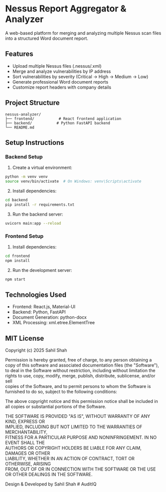 # Nessus Report Aggregator & Analyzer

A web-based platform for merging and analyzing multiple Nessus scan files into a structured Word document report.

## Features

- Upload multiple Nessus files (.nessus/.xml)
- Merge and analyze vulnerabilities by IP address
- Sort vulnerabilities by severity (Critical → High → Medium → Low)
- Generate professional Word document reports
- Customize report headers with company details

## Project Structure

```
nessus-analyzer/
├── frontend/           # React frontend application
├── backend/           # Python FastAPI backend
└── README.md
```

## Setup Instructions

### Backend Setup

1. Create a virtual environment:
```bash
python -m venv venv
source venv/bin/activate  # On Windows: venv\Scripts\activate
```

2. Install dependencies:
```bash
cd backend
pip install -r requirements.txt
```

3. Run the backend server:
```bash
uvicorn main:app --reload
```

### Frontend Setup

1. Install dependencies:
```bash
cd frontend
npm install
```

2. Run the development server:
```bash
npm start
```

## Technologies Used

- Frontend: React.js, Material-UI
- Backend: Python, FastAPI
- Document Generation: python-docx
- XML Processing: xml.etree.ElementTree

## MIT License

Copyright (c) 2025 Sahil Shah

Permission is hereby granted, free of charge, to any person obtaining a copy
of this software and associated documentation files (the "Software"), to deal
in the Software without restriction, including without limitation the rights
to use, copy, modify, merge, publish, distribute, sublicense, and/or sell    
copies of the Software, and to permit persons to whom the Software is        
furnished to do so, subject to the following conditions:                     

The above copyright notice and this permission notice shall be included in   
all copies or substantial portions of the Software.                          

THE SOFTWARE IS PROVIDED "AS IS", WITHOUT WARRANTY OF ANY KIND, EXPRESS OR   
IMPLIED, INCLUDING BUT NOT LIMITED TO THE WARRANTIES OF MERCHANTABILITY,     
FITNESS FOR A PARTICULAR PURPOSE AND NONINFRINGEMENT. IN NO EVENT SHALL THE  
AUTHORS OR COPYRIGHT HOLDERS BE LIABLE FOR ANY CLAIM, DAMAGES OR OTHER       
LIABILITY, WHETHER IN AN ACTION OF CONTRACT, TORT OR OTHERWISE, ARISING      
FROM, OUT OF OR IN CONNECTION WITH THE SOFTWARE OR THE USE OR OTHER DEALINGS 
IN THE SOFTWARE.


Design & Developed by Sahil Shah
#   A u d i t I Q  
 